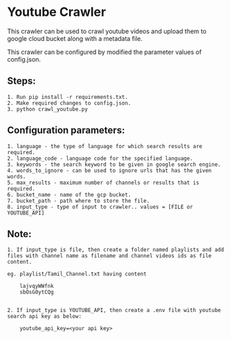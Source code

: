 # Youtube Crawler

This crawler can be used to crawl youtube videos and upload them to google cloud bucket along with a metadata file.

This crawler can be configured by modified the parameter values of config.json.

## Steps:

    1. Run pip install -r requirements.txt.
    2. Make required changes to config.json.
    3. python crawl_youtube.py

## Configuration parameters:

    1. language - the type of language for which search results are required.
    2. language_code - language code for the specified language.
    3. keywords - the search keyword to be given in google search engine.
    4. words_to_ignore - can be used to ignore urls that has the given words.
    5. max_results - maximum number of channels or results that is required.
    6. bucket_name - name of the gcp bucket.
    7. bucket_path - path where to store the file.
    8. input_type - type of input to crawler.. values = [FILE or YOUTUBE_API]

## Note:
    1. If input_type is file, then create a folder named playlists and add files with channel name as filename and channel videos ids as file content.
    
    eg. playlist/Tamil_Channel.txt having content
            
        lajvqyWWfnk
        sbOsG0ytCQg
            

    2. If input_type is YOUTUBE_API, then create a .env file with youtube search api key as below:
    
        youtube_api_key=<your api key>
